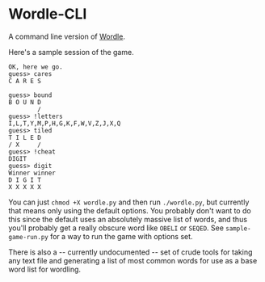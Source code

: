 # Wordle-CLI
A command line version of [Wordle](https://www.powerlanguage.co.uk/wordle/).

Here's a sample session of the game.

```
OK, here we go.
guess> cares
C A R E S
         
guess> bound
B O U N D
        /
guess> !letters
I,L,T,Y,M,P,H,G,K,F,W,V,Z,J,X,Q
guess> tiled
T I L E D
/ X     /
guess> !cheat
DIGIT
guess> digit
Winner winner
D I G I T
X X X X X
```

You can just `chmod +X wordle.py` and then run `./wordle.py`,
but currently that means only using the default options.
You probably don't want to do this since the default uses an
absolutely massive list of words, and thus you'll probably get a
really obscure word like `OBELI` or `SEQED`.
See `sample-game-run.py` for a way to run the game with options set.

There is also a -- currently undocumented --
set of crude tools for taking any text file and generating
a list of most common words for use as a base word list for
wordling.



